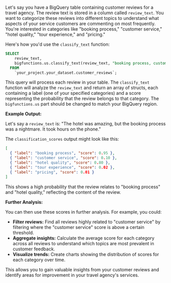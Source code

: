 Let's say you have a BigQuery table containing customer reviews for a travel agency.  The review text is stored in a column called `review_text`. You want to categorize these reviews into different topics to understand what aspects of your service customers are commenting on most frequently.  You're interested in categories like "booking process," "customer service," "hotel quality," "tour experience," and "pricing."

Here's how you'd use the `classify_text` function:

```sql
SELECT
    review_text,
    bigfunctions.us.classify_text(review_text, "booking process, customer service, hotel quality, tour experience, pricing") AS classification_scores
  FROM
    `your_project.your_dataset.customer_reviews`;
```

This query will process each review in your table. The `classify_text` function will analyze the `review_text` and return an array of structs, each containing a label (one of your specified categories) and a score representing the probability that the review belongs to that category.  The `bigfunctions.us` part should be changed to match your BigQuery region.


**Example Output:**

Let's say a `review_text` is: "The hotel was amazing, but the booking process was a nightmare.  It took hours on the phone."

The `classification_scores` output might look like this:


```json
[
  { "label": "booking process", "score": 0.95 },
  { "label": "customer service", "score": 0.10 },
  { "label": "hotel quality", "score": 0.80 },
  { "label": "tour experience", "score": 0.02 },
  { "label": "pricing", "score": 0.01 }
]
```

This shows a high probability that the review relates to "booking process" and "hotel quality," reflecting the content of the review.


**Further Analysis:**

You can then use these scores in further analysis.  For example, you could:

* **Filter reviews:** Find all reviews highly related to "customer service" by filtering where the "customer service" score is above a certain threshold.
* **Aggregate insights:** Calculate the average score for each category across all reviews to understand which topics are most prevalent in customer feedback.
* **Visualize trends:** Create charts showing the distribution of scores for each category over time.

This allows you to gain valuable insights from your customer reviews and identify areas for improvement in your travel agency's services.
